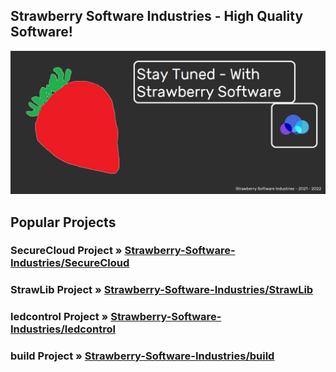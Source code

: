 ## Strawberry Software Industries - High Quality Software!
![](https://raw.githubusercontent.com/Strawberry-Software-Industries/.github/main/images/banner.png)

## Popular Projects
### **SecureCloud Project » [Strawberry-Software-Industries/SecureCloud](https://github.com/Strawberry-Software-Industries/SecureCloud)**
### **StrawLib Project » [Strawberry-Software-Industries/StrawLib](https://github.com/Strawberry-Software-Industries/SecureCloud)**
### **ledcontrol Project » [Strawberry-Software-Industries/ledcontrol](https://github.com/Strawberry-Software-Industries/ledcontrol)**
### **build Project » [Strawberry-Software-Industries/build](https://github.com/Strawberry-Software-Industries/build)**
